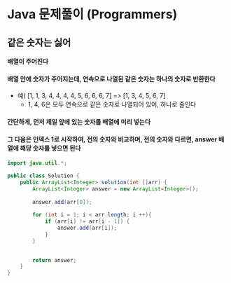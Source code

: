# Java 문제풀이 (Programmers)



## 같은 숫자는 싫어

#### 배열이 주어진다

#### 배열 안에 숫자가 주어지는데, 연속으로 나열된 같은 숫자는 하나의 숫자로 반환한다

- 예) [1, 1, 3, 4, 4, 4, 4, 5, 6, 6, 6, 7]  => [1, 3, 4, 5, 6, 7]
  - 1, 4, 6은 모두 연속으로 같은 숫자로 나열되어 있어, 하나로 줄인다



#### 간단하게, 먼저 제일 앞에 있는 숫자를 배열에 미리 넣는다



#### 그 다음은 인덱스 1로 시작하여, 전의 숫자와 비교하며, 전의 숫자와 다르면, answer 배열에 해당 숫자를 넣으면 된다

```java
import java.util.*;

public class Solution {
    public ArrayList<Integer> solution(int []arr) {
        ArrayList<Integer> answer = new ArrayList<Integer>();
        
        answer.add(arr[0]);
        
        for (int i = 1; i < arr.length; i ++){
            if (arr[i] != arr[i - 1]) {
                answer.add(arr[i]);
            }
        }
        

        return answer;
    }
}
```

